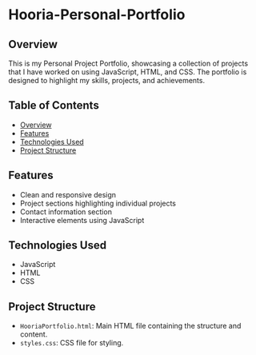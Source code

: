 # Hooria-Personal-Portfolio

## Overview
This is my Personal Project Portfolio, showcasing a collection of projects that I have worked on using JavaScript, HTML, and CSS. The portfolio is designed to highlight my skills, projects, and achievements.

## Table of Contents
- [Overview](#overview)
- [Features](#features)
- [Technologies Used](#technologies-used)
- [Project Structure](#project-structure)

## Features
- Clean and responsive design
- Project sections highlighting individual projects
- Contact information section
- Interactive elements using JavaScript

## Technologies Used
- JavaScript
- HTML
- CSS

## Project Structure
- `HooriaPortfolio.html`: Main HTML file containing the structure and content.
- `styles.css`: CSS file for styling.
